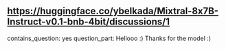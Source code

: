 ## https://huggingface.co/ybelkada/Mixtral-8x7B-Instruct-v0.1-bnb-4bit/discussions/1

contains_question: yes
question_part: Hellooo :)
Thanks for the model :)